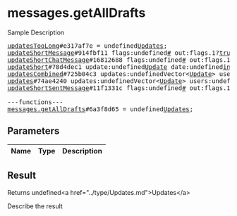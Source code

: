 # messages.getAllDrafts

Sample Description

<pre>
<a href="../constructor/updatesTooLong">updatesTooLong</a>#e317af7e = undefined<a href="../type/Updates.md">Updates</a>;
<a href="../constructor/updateShortMessage">updateShortMessage</a>#914fbf11 flags:undefined<a href="../type/#.md">#</a> out:flags.1?<a href="../type/true.md">true</a> mentioned:flags.4?<a href="../type/true.md">true</a> media_unread:flags.5?<a href="../type/true.md">true</a> silent:flags.13?<a href="../type/true.md">true</a> id:undefined<a href="../type/int.md">int</a> user_id:undefined<a href="../type/int.md">int</a> message:undefined<a href="../type/string.md">string</a> pts:undefined<a href="../type/int.md">int</a> pts_count:undefined<a href="../type/int.md">int</a> date:undefined<a href="../type/int.md">int</a> fwd_from:flags.2?<a href="../type/MessageFwdHeader.md">MessageFwdHeader</a> via_bot_id:flags.11?<a href="../type/int.md">int</a> reply_to_msg_id:flags.3?<a href="../type/int.md">int</a> entities:flags.7?Vector&lt;<a href="../type/MessageEntity.md">MessageEntity</a>&gt; = undefined<a href="../type/Updates.md">Updates</a>;
<a href="../constructor/updateShortChatMessage">updateShortChatMessage</a>#16812688 flags:undefined<a href="../type/#.md">#</a> out:flags.1?<a href="../type/true.md">true</a> mentioned:flags.4?<a href="../type/true.md">true</a> media_unread:flags.5?<a href="../type/true.md">true</a> silent:flags.13?<a href="../type/true.md">true</a> id:undefined<a href="../type/int.md">int</a> from_id:undefined<a href="../type/int.md">int</a> chat_id:undefined<a href="../type/int.md">int</a> message:undefined<a href="../type/string.md">string</a> pts:undefined<a href="../type/int.md">int</a> pts_count:undefined<a href="../type/int.md">int</a> date:undefined<a href="../type/int.md">int</a> fwd_from:flags.2?<a href="../type/MessageFwdHeader.md">MessageFwdHeader</a> via_bot_id:flags.11?<a href="../type/int.md">int</a> reply_to_msg_id:flags.3?<a href="../type/int.md">int</a> entities:flags.7?Vector&lt;<a href="../type/MessageEntity.md">MessageEntity</a>&gt; = undefined<a href="../type/Updates.md">Updates</a>;
<a href="../constructor/updateShort">updateShort</a>#78d4dec1 update:undefined<a href="../type/Update.md">Update</a> date:undefined<a href="../type/int.md">int</a> = undefined<a href="../type/Updates.md">Updates</a>;
<a href="../constructor/updatesCombined">updatesCombined</a>#725b04c3 updates:undefinedVector&lt;<a href="../type/Update.md">Update</a>&gt; users:undefinedVector&lt;<a href="../type/User.md">User</a>&gt; chats:undefinedVector&lt;<a href="../type/Chat.md">Chat</a>&gt; date:undefined<a href="../type/int.md">int</a> seq_start:undefined<a href="../type/int.md">int</a> seq:undefined<a href="../type/int.md">int</a> = undefined<a href="../type/Updates.md">Updates</a>;
<a href="../constructor/updates">updates</a>#74ae4240 updates:undefinedVector&lt;<a href="../type/Update.md">Update</a>&gt; users:undefinedVector&lt;<a href="../type/User.md">User</a>&gt; chats:undefinedVector&lt;<a href="../type/Chat.md">Chat</a>&gt; date:undefined<a href="../type/int.md">int</a> seq:undefined<a href="../type/int.md">int</a> = undefined<a href="../type/Updates.md">Updates</a>;
<a href="../constructor/updateShortSentMessage">updateShortSentMessage</a>#11f1331c flags:undefined<a href="../type/#.md">#</a> out:flags.1?<a href="../type/true.md">true</a> id:undefined<a href="../type/int.md">int</a> pts:undefined<a href="../type/int.md">int</a> pts_count:undefined<a href="../type/int.md">int</a> date:undefined<a href="../type/int.md">int</a> media:flags.9?<a href="../type/MessageMedia.md">MessageMedia</a> entities:flags.7?Vector&lt;<a href="../type/MessageEntity.md">MessageEntity</a>&gt; = undefined<a href="../type/Updates.md">Updates</a>;

---functions---
<a href="../method/messages.getAllDrafts.md">messages.getAllDrafts</a>#6a3f8d65 = undefined<a href="../type/Updates.md">Updates</a>;
</pre>

## Parameters

| Name | Type | Description |
|------|:----:|-------------|

## Result

Returns undefined&lt;a href=&#34;../type/Updates.md&#34;&gt;Updates&lt;/a&gt;

Describe the result

